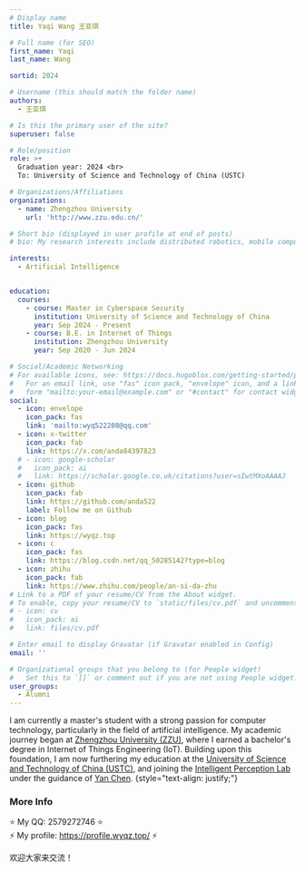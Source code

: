 ```yaml
---
# Display name
title: Yaqi Wang 王亚琪

# Full name (for SEO)
first_name: Yaqi
last_name: Wang

sortid: 2024

# Username (this should match the folder name)
authors:
  - 王亚琪

# Is this the primary user of the site?
superuser: false

# Role/position
role: >+
  Graduation year: 2024 <br>
  To: University of Science and Technology of China (USTC)

# Organizations/Affiliations
organizations:
  - name: Zhengzhou University
    url: 'http://www.zzu.edu.cn/'

# Short bio (displayed in user profile at end of posts)
# bio: My research interests include distributed robotics, mobile computing and programmable matter.

interests:
  - Artificial Intelligence


education:
  courses:
    - course: Master in Cyberspace Security
      institution: University of Science and Technology of China
      year: Sep 2024 - Present
    - course: B.E. in Internet of Things
      institution: Zhengzhou University
      year: Sep 2020 - Jun 2024

# Social/Academic Networking
# For available icons, see: https://docs.hugoblox.com/getting-started/page-builder/#icons
#   For an email link, use "fas" icon pack, "envelope" icon, and a link in the
#   form "mailto:your-email@example.com" or "#contact" for contact widget.
social:
  - icon: envelope
    icon_pack: fas
    link: 'mailto:wyq522208@qq.com'
  - icon: x-twitter
    icon_pack: fab
    link: https://x.com/anda84397823
  # - icon: google-scholar
  #   icon_pack: ai
  #   link: https://scholar.google.co.uk/citations?user=sIwtMXoAAAAJ
  - icon: github
    icon_pack: fab
    link: https://github.com/anda522
    label: Follow me on Github
  - icon: blog
    icon_pack: fas
    link: https://wyqz.top
  - icon: c
    icon_pack: fas
    link: https://blog.csdn.net/qq_50285142?type=blog
  - icon: zhihu
    icon_pack: fab
    link: https://www.zhihu.com/people/an-si-da-zhu
# Link to a PDF of your resume/CV from the About widget.
# To enable, copy your resume/CV to `static/files/cv.pdf` and uncomment the lines below.
# - icon: cv
#   icon_pack: ai
#   link: files/cv.pdf

# Enter email to display Gravatar (if Gravatar enabled in Config)
email: ''

# Organizational groups that you belong to (for People widget)
#   Set this to `[]` or comment out if you are not using People widget.
user_groups:
  - Alumni
---
```


I am currently a master's student with a strong passion for computer technology, particularly in the field of artificial intelligence. My academic journey began at [Zhengzhou University (ZZU)](http://www.zzu.edu.cn/), where I earned a bachelor's degree in Internet of Things Engineering (IoT). Building upon this foundation, I am now furthering my education at the [University of Science and Technology of China (USTC)](https://www.ustc.edu.cn/), and joining the [Intelligent Perception Lab](https://ustc-ip-lab.github.io/) under the guidance of [Yan Chen](https://ustc-ip-lab.github.io/author/yan-chen/).
{style="text-align: justify;"}

### More Info

:star: My QQ: 2579272746 :star: <br>
:zap: My profile: https://profile.wyqz.top/ :zap:

欢迎大家来交流！